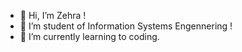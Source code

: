- 👋 Hi, I’m Zehra !
- 👀 I’m student of Information Systems Engennering !
- 🌱 I’m currently learning to coding.




